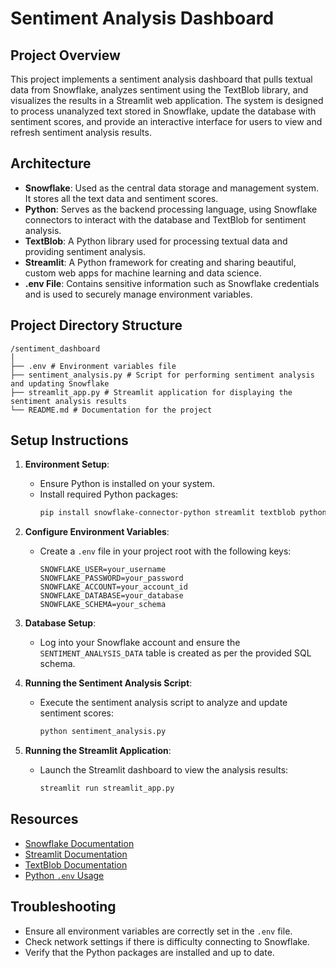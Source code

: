 # Sentiment Analysis Dashboard

## Project Overview

This project implements a sentiment analysis dashboard that pulls textual data from Snowflake, analyzes sentiment using the TextBlob library, and visualizes the results in a Streamlit web application. The system is designed to process unanalyzed text stored in Snowflake, update the database with sentiment scores, and provide an interactive interface for users to view and refresh sentiment analysis results.

## Architecture

- **Snowflake**: Used as the central data storage and management system. It stores all the text data and sentiment scores.
- **Python**: Serves as the backend processing language, using Snowflake connectors to interact with the database and TextBlob for sentiment analysis.
- **TextBlob**: A Python library used for processing textual data and providing sentiment analysis.
- **Streamlit**: A Python framework for creating and sharing beautiful, custom web apps for machine learning and data science.
- **.env File**: Contains sensitive information such as Snowflake credentials and is used to securely manage environment variables.

## Project Directory Structure
```
/sentiment_dashboard
│
├── .env # Environment variables file
├── sentiment_analysis.py # Script for performing sentiment analysis and updating Snowflake
├── streamlit_app.py # Streamlit application for displaying the sentiment analysis results
└── README.md # Documentation for the project
```


## Setup Instructions

1. **Environment Setup**:
   - Ensure Python is installed on your system.
   - Install required Python packages:
     ```bash
     pip install snowflake-connector-python streamlit textblob python-dotenv pandas
     ```

2. **Configure Environment Variables**:
   - Create a `.env` file in your project root with the following keys:
     ```
     SNOWFLAKE_USER=your_username
     SNOWFLAKE_PASSWORD=your_password
     SNOWFLAKE_ACCOUNT=your_account_id
     SNOWFLAKE_DATABASE=your_database
     SNOWFLAKE_SCHEMA=your_schema
     ```

3. **Database Setup**:
   - Log into your Snowflake account and ensure the `SENTIMENT_ANALYSIS_DATA` table is created as per the provided SQL schema.

4. **Running the Sentiment Analysis Script**:
   - Execute the sentiment analysis script to analyze and update sentiment scores:
     ```bash
     python sentiment_analysis.py
     ```

5. **Running the Streamlit Application**:
   - Launch the Streamlit dashboard to view the analysis results:
     ```bash
     streamlit run streamlit_app.py
     ```

## Resources

- [Snowflake Documentation](https://docs.snowflake.com)
- [Streamlit Documentation](https://docs.streamlit.io)
- [TextBlob Documentation](https://textblob.readthedocs.io/en/dev/)
- [Python `.env` Usage](https://pypi.org/project/python-dotenv/)

## Troubleshooting

- Ensure all environment variables are correctly set in the `.env` file.
- Check network settings if there is difficulty connecting to Snowflake.
- Verify that the Python packages are installed and up to date.


